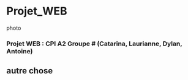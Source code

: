 # Projet_WEB

photo

### Projet WEB : CPI A2 Groupe # (Catarina, Laurianne, Dylan, Antoine)

## autre chose
